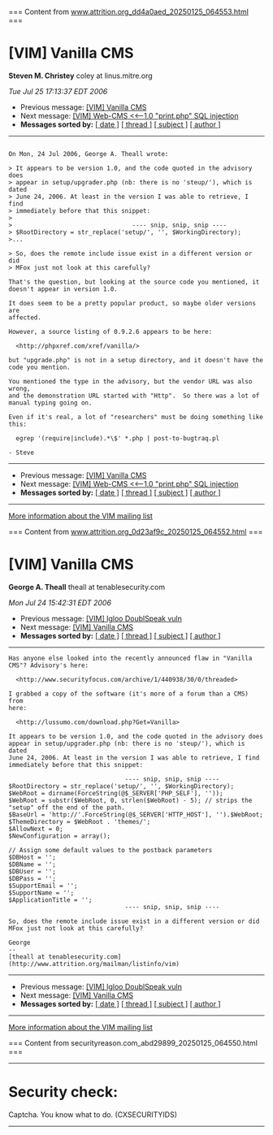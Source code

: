 === Content from www.attrition.org_dd4a0aed_20250125_064553.html ===

# [VIM] Vanilla CMS

**Steven M. Christey**
coley at linus.mitre.org

*Tue Jul 25 17:13:37 EDT 2006*

* Previous message: [[VIM] Vanilla CMS](000937.html)
* Next message: [[VIM] Web-CMS <<--1.0 "print.php" SQL injection](000938.html)
* **Messages sorted by:**
  [[ date ]](date.html#944)
  [[ thread ]](thread.html#944)
  [[ subject ]](subject.html#944)
  [[ author ]](author.html#944)

---

```

On Mon, 24 Jul 2006, George A. Theall wrote:

> It appears to be version 1.0, and the code quoted in the advisory does
> appear in setup/upgrader.php (nb: there is no 'steup/'), which is dated
> June 24, 2006. At least in the version I was able to retrieve, I find
> immediately before that this snippet:
>
>                                 ---- snip, snip, snip ----
> $RootDirectory = str_replace('setup/', '', $WorkingDirectory);
>...

> So, does the remote include issue exist in a different version or did
> MFox just not look at this carefully?

That's the question, but looking at the source code you mentioned, it
doesn't appear in version 1.0.

It does seem to be a pretty popular product, so maybe older versions are
affected.

However, a source listing of 0.9.2.6 appears to be here:

  <http://phpxref.com/xref/vanilla/>

but "upgrade.php" is not in a setup directory, and it doesn't have the
code you mention.

You mentioned the type in the advisory, but the vendor URL was also wrong,
and the demonstration URL started with "Http".  So there was a lot of
manual typing going on.

Even if it's real, a lot of "researchers" must be doing something like
this:

  egrep '(require|include).*\$' *.php | post-to-bugtraq.pl

- Steve

```

---

* Previous message: [[VIM] Vanilla CMS](000937.html)
* Next message: [[VIM] Web-CMS <<--1.0 "print.php" SQL injection](000938.html)
* **Messages sorted by:**
  [[ date ]](date.html#944)
  [[ thread ]](thread.html#944)
  [[ subject ]](subject.html#944)
  [[ author ]](author.html#944)

---

[More information about the VIM
mailing list](http://www.attrition.org/mailman/listinfo/vim)



=== Content from www.attrition.org_0d23af9c_20250125_064552.html ===

# [VIM] Vanilla CMS

**George A. Theall**
theall at tenablesecurity.com

*Mon Jul 24 15:42:31 EDT 2006*

* Previous message: [[VIM] Igloo DoublSpeak vuln](000936.html)
* Next message: [[VIM] Vanilla CMS](000944.html)
* **Messages sorted by:**
  [[ date ]](date.html#937)
  [[ thread ]](thread.html#937)
  [[ subject ]](subject.html#937)
  [[ author ]](author.html#937)

---

```
Has anyone else looked into the recently announced flaw in "Vanilla
CMS"? Advisory's here:

  <http://www.securityfocus.com/archive/1/440938/30/0/threaded>

I grabbed a copy of the software (it's more of a forum than a CMS) from
here:

  <http://lussumo.com/download.php?Get=Vanilla>

It appears to be version 1.0, and the code quoted in the advisory does
appear in setup/upgrader.php (nb: there is no 'steup/'), which is dated
June 24, 2006. At least in the version I was able to retrieve, I find
immediately before that this snippet:

                                ---- snip, snip, snip ----
$RootDirectory = str_replace('setup/', '', $WorkingDirectory);
$WebRoot = dirname(ForceString(@$_SERVER['PHP_SELF'], ''));
$WebRoot = substr($WebRoot, 0, strlen($WebRoot) - 5); // strips the
"setup" off the end of the path.
$BaseUrl = 'http://'.ForceString(@$_SERVER['HTTP_HOST'], '').$WebRoot;
$ThemeDirectory = $WebRoot . 'themes/';
$AllowNext = 0;
$NewConfiguration = array();

// Assign some default values to the postback parameters
$DBHost = '';
$DBName = '';
$DBUser = '';
$DBPass = '';
$SupportEmail = '';
$SupportName = '';
$ApplicationTitle = '';
                                ---- snip, snip, snip ----

So, does the remote include issue exist in a different version or did
MFox just not look at this carefully?

George
--
[theall at tenablesecurity.com](http://www.attrition.org/mailman/listinfo/vim)

```

---

* Previous message: [[VIM] Igloo DoublSpeak vuln](000936.html)
* Next message: [[VIM] Vanilla CMS](000944.html)
* **Messages sorted by:**
  [[ date ]](date.html#937)
  [[ thread ]](thread.html#937)
  [[ subject ]](subject.html#937)
  [[ author ]](author.html#937)

---

[More information about the VIM
mailing list](http://www.attrition.org/mailman/listinfo/vim)



=== Content from securityreason.com_abd29899_20250125_064550.html ===


---

# Security check:

Captcha. You know what to do. (CXSECURITYIDS)

---


